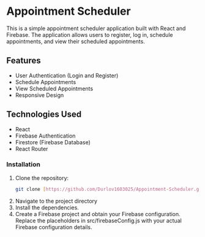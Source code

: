 # Appointment Scheduler

This is a simple appointment scheduler application built with React and Firebase. The application allows users to register, log in, schedule appointments, and view their scheduled appointments.

## Features

- User Authentication (Login and Register)
- Schedule Appointments
- View Scheduled Appointments
- Responsive Design

## Technologies Used

- React
- Firebase Authentication
- Firestore (Firebase Database)
- React Router

### Installation

1. Clone the repository:
   ```sh
   git clone [https://github.com/Durlov1603025/Appointment-Scheduler.git](https://github.com/Durlov1603025/Appointment-Scheduler.git)


2. Navigate to the project directory
3. Install the dependencies.
4. Create a Firebase project and obtain your Firebase configuration. Replace the placeholders in src/firebaseConfig.js with your actual Firebase configuration details.
